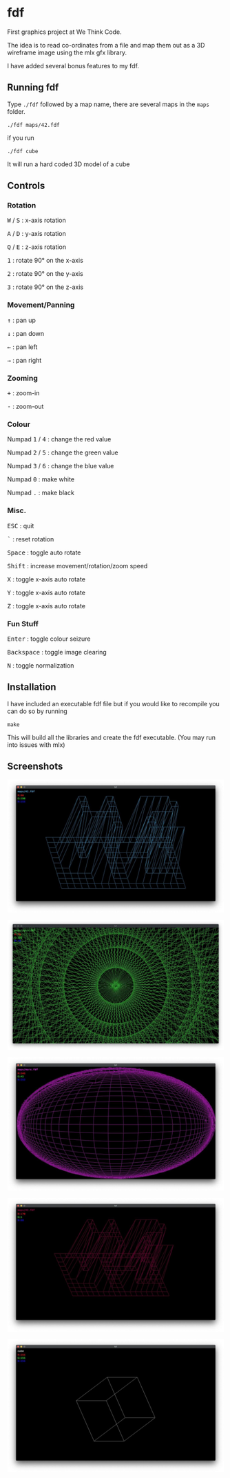# fdf
First graphics project at We Think Code.

The idea is to read co-ordinates from a file and map them out as a 3D wireframe image using the mlx gfx library.

I have added several bonus features to my fdf.

## Running fdf
Type `./fdf` followed by a map name, there are several maps in the `maps` folder.
```
./fdf maps/42.fdf
```
if you run
```
./fdf cube
```
It will run a hard coded 3D model of a cube
## Controls
### Rotation
<kbd>W</kbd> / <kbd>S</kbd> : x-axis rotation

<kbd>A</kbd> / <kbd>D</kbd> : y-axis rotation

<kbd>Q</kbd> / <kbd>E</kbd> : z-axis rotation

<kbd>1</kbd> : rotate 90° on the x-axis

<kbd>2</kbd> : rotate 90° on the y-axis

<kbd>3</kbd> : rotate 90° on the z-axis

### Movement/Panning
<kbd>&#8593;</kbd> : pan up

<kbd>&#8595;</kbd> : pan down

<kbd>&#8592;</kbd> : pan left

<kbd>&#8594;</kbd> : pan right

### Zooming
<kbd>+</kbd> : zoom-in

<kbd>-</kbd> : zoom-out

### Colour
Numpad <kbd>1</kbd> / <kbd>4</kbd> : change the red value

Numpad <kbd>2</kbd> / <kbd>5</kbd> : change the green value

Numpad <kbd>3</kbd> / <kbd>6</kbd> : change the blue value

Numpad <kbd>0</kbd> : make white

Numpad <kbd>.</kbd> : make black


### Misc.
<kbd>ESC</kbd> : quit

<kbd>`</kbd> : reset rotation

<kbd>Space</kbd> : toggle auto rotate

<kbd>Shift</kbd> : increase movement/rotation/zoom speed

<kbd>X</kbd> : toggle x-axis auto rotate

<kbd>Y</kbd> : toggle x-axis auto rotate

<kbd>Z</kbd> : toggle x-axis auto rotate

### Fun Stuff

<kbd>Enter</kbd> : toggle colour seizure

<kbd>Backspace</kbd> : toggle image clearing

<kbd>N</kbd> : toggle normalization

## Installation
I have included an executable fdf file but if you would like to recompile you can do so by running
```
make
```
This will build all the libraries and create the fdf executable.
(You may run into issues with mlx)


## Screenshots
![Alt text](/screenshots/1.jpg?raw=true)

![Alt text](/screenshots/2.jpg?raw=true)

![Alt text](/screenshots/3.jpg?raw=true)

![Alt text](/screenshots/4.jpg?raw=true)

![Alt text](/screenshots/5.jpg?raw=true)
